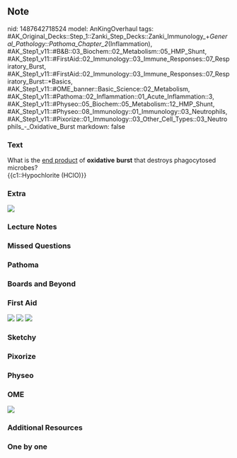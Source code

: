 ## Note
nid: 1487642718524
model: AnKingOverhaul
tags: #AK_Original_Decks::Step_1::Zanki_Step_Decks::Zanki_Immunology_+_General_Pathology::Pathoma_Chapter_2_(Inflammation), #AK_Step1_v11::#B&B::03_Biochem::02_Metabolism::05_HMP_Shunt, #AK_Step1_v11::#FirstAid::02_Immunology::03_Immune_Responses::07_Respiratory_Burst, #AK_Step1_v11::#FirstAid::02_Immunology::03_Immune_Responses::07_Respiratory_Burst::*Basics, #AK_Step1_v11::#OME_banner::Basic_Science::02_Metabolism, #AK_Step1_v11::#Pathoma::02_Inflammation::01_Acute_Inflammation::3, #AK_Step1_v11::#Physeo::05_Biochem::05_Metabolism::12_HMP_Shunt, #AK_Step1_v11::#Physeo::08_Immunology::01_Immunology::03_Neutrophils, #AK_Step1_v11::#Pixorize::01_Immunology::03_Other_Cell_Types::03_Neutrophils_-_Oxidative_Burst
markdown: false

### Text
<div>
  What is the <u>end product</u> of <b>oxidative</b> <b>burst</b>
  that destroys phagocytosed microbes?
</div>
<div>
  {{c1::Hypochlorite (HClO)}}
</div>

### Extra
<img src="paste-588638152819259.jpg">

### Lecture Notes


### Missed Questions


### Pathoma


### Boards and Beyond


### First Aid
<img src="tmpPjipZI.png"> <img src="tmpfkQp4p.png"> <img src=
"tmpdN0PIv.png">

### Sketchy


### Pixorize


### Physeo


### OME
<div class="ome-widget">
  <a href=
  "https://onlinemeded.org/spa/metabolism?ref=anki"><img src=
  "_OME_AnkiFlashcards_Topic_3.png"></a>
</div>

### Additional Resources


### One by one

